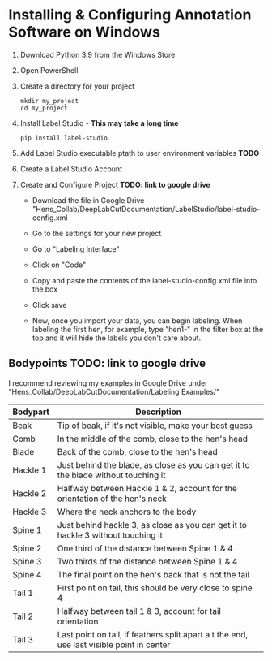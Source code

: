 # Installing & Configuring Annotation Software on Windows

1. Download Python 3.9 from the Windows Store

2. Open PowerShell

3. Create a directory for your project

	`mkdir my_project`<br>
	`cd my_project`
	
4. Install Label Studio - **This may take a long time**

	`pip install label-studio`
	
5. Add Label Studio executable ptath to user environment variables **TODO**

6. Create a Label Studio Account

7. Create and Configure Project **TODO: link to google drive**

	- Download the file in Google Drive "Hens_Collab/DeepLabCutDocumentation/LabelStudio/label-studio-config.xml

	- Go to the settings for your new project
	
	- Go to "Labeling Interface"
	
	- Click on "Code"
	
	- Copy and paste the contents of the label-studio-config.xml file into the box
	
	- Click save
	
	- Now, once you import your data, you can begin labeling. When labeling
	  the first hen, for example, type "hen1-" in the filter box at the top 
	  and it will hide the labels you don't care about.
	  

## Bodypoints **TODO: link to google drive**

I recommend reviewing my examples in Google Drive under "Hens_Collab/DeepLabCutDocumentation/Labeling Examples/"

| Bodypart  | Description |
|-----------|-------------------------------------------------------------- |
| Beak 		| Tip of beak, if it's not visible, make your best guess |
| Comb		| In the middle of the comb, close to the hen's head |
| Blade		| Back of the comb, close to the hen's head |
| Hackle 1	| Just behind the blade, as close as you can get it to the blade without touching it |
| Hackle 2	| Halfway between Hackle 1 & 2, account for the orientation of the hen's neck |
| Hackle 3	| Where the neck anchors to the body |
| Spine 1 	| Just behind hackle 3, as close as you can get it to hackle 3 without touching it |
| Spine 2	| One third of the distance between Spine 1 & 4 |
| Spine 3	| Two thirds of the distance between Spine 1 & 4 |
| Spine 4	| The final point on the hen's back that is not the tail |
| Tail 1	| First point on tail, this should be very close to spine 4 |
| Tail 2	| Halfway between tail 1 & 3, account for tail  orientation |
| Tail 3	| Last point on tail, if feathers split apart a	t the end, use last visible point in center |

